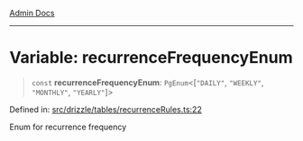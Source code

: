 [Admin Docs](/)

***

# Variable: recurrenceFrequencyEnum

> `const` **recurrenceFrequencyEnum**: `PgEnum`\<\[`"DAILY"`, `"WEEKLY"`, `"MONTHLY"`, `"YEARLY"`\]\>

Defined in: [src/drizzle/tables/recurrenceRules.ts:22](https://github.com/Sourya07/talawa-api/blob/aac5f782223414da32542752c1be099f0b872196/src/drizzle/tables/recurrenceRules.ts#L22)

Enum for recurrence frequency
